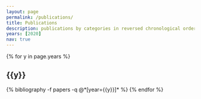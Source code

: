 ```yaml
---
layout: page
permalink: /publications/
title: Publications
description: publications by categories in reversed chronological order. generated by jekyll-scholar.
years: [2020]
nav: true
---
```


<div class="publications">

{% for y in page.years %}
  <h2 class="year">{{y}}</h2>
  {% bibliography -f papers -q @*[year={{y}}]* %}
{% endfor %}

</div>
